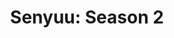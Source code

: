 ---
layout: reader
title: "Senyuu: Season 2"
rawURL: https://seiga.nicovideo.jp/comic/senyu2
banner: https://64.media.tumblr.com/03fa79b984c9f95bd610be4ef8dba518/575fc4c0af0d5403-c1/s1280x1920/83a48f21f0140c39b5f75f527cc37f3f8e285876.png
nextVolume: s3
prevVolume: s1
volumeNumber: 2
volumeName: s2
---